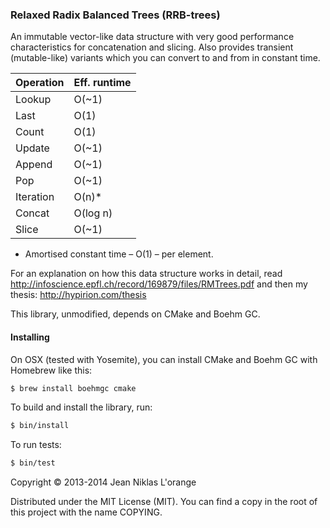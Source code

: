 ### Relaxed Radix Balanced Trees (RRB-trees)

An immutable vector-like data structure with very good performance
characteristics for concatenation and slicing. Also provides transient
(mutable-like) variants which you can convert to and from in constant time.

| Operation |  Eff. runtime |
| --------- | --------------|
| Lookup    | O(~1)         |
| Last      | O(1)          |
| Count     | O(1)          |
| Update    | O(~1)         |
| Append    | O(~1)         |
| Pop       | O(~1)         |
| Iteration | O(n)*         |
| Concat    | O(log n)      |
| Slice     | O(~1)         |

* Amortised constant time – O(1) – per element.

For an explanation on how this data structure works in detail, read
http://infoscience.epfl.ch/record/169879/files/RMTrees.pdf and then my thesis:
http://hypirion.com/thesis

This library, unmodified, depends on CMake and Boehm GC.


#### Installing

On OSX (tested with Yosemite), you can install
CMake and Boehm GC with Homebrew like this:

```sh
$ brew install boehmgc cmake
```

To build and install the library, run:

```sh
$ bin/install
```

To run tests:

```sh
$ bin/test
```

Copyright © 2013-2014 Jean Niklas L'orange

Distributed under the MIT License (MIT). You can find a copy in the root of this
project with the name COPYING.
